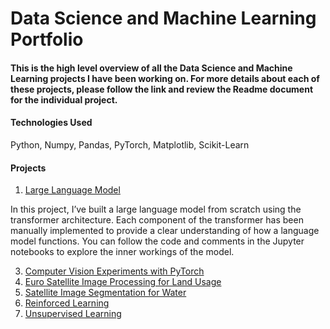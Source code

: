 # Data Science and Machine Learning Portfolio

#### This is the high level overview of all the Data Science and Machine Learning projects I have been working on. For more details about each of these projects, please follow the link and review the Readme document for the individual project. 

#### Technologies Used 
Python, Numpy, Pandas, PyTorch, Matplotlib, Scikit-Learn 

#### Projects

1. [Large Language Model](https://github.com/neelimaGATech/LargeLanguageModel)

In this project, I’ve built a large language model from scratch using the transformer architecture. Each component of the transformer has been manually implemented to provide a clear understanding of how a language model functions. You can follow the code and comments in the Jupyter notebooks to explore the inner workings of the model.

3. [Computer Vision Experiments with PyTorch](https://github.com/neelimaGATech/CompVision_Pytorch_Experiments)
4. [Euro Satellite Image Processing for Land Usage](https://github.com/neelimaGATech/EuroSatelliteDataProcessing)
5. [Satellite Image Segmentation for Water](https://github.com/neelimaGATech/SatelliteImageProcessing)
6. [Reinforced Learning](https://github.com/neelimaGATech/reinforced_learning)
7. [Unsupervised Learning](https://github.com/neelimaGATech/unsupervised_learning)
